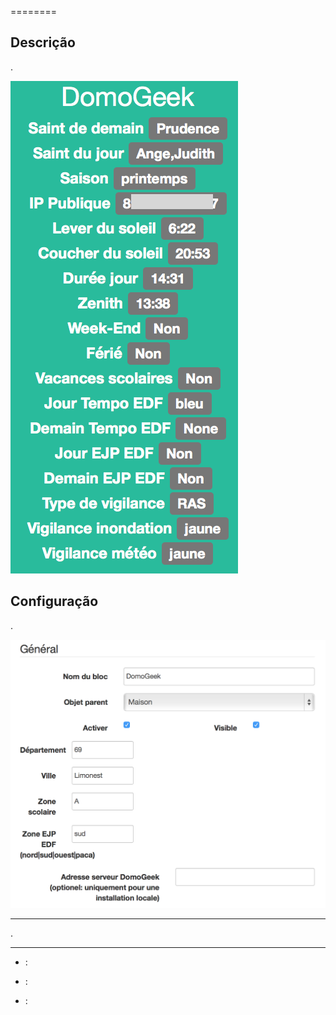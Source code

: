 
========

Descrição 
-----------

.

![domogeek screenshot1](../images/domogeek_screenshot1.png)

Configuração 
-------------

.

![domogeek1](../images/domogeek1.png)

 
---

.

 
---------

-    : 

-    : 

-    : 


